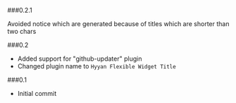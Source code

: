 
###0.2.1

Avoided notice which are generated because of titles which are shorter than two chars

###0.2

* Added support for "github-updater" plugin
* Changed plugin name to ```Hyyan Flexible Widget Title```

###0.1

* Initial commit

